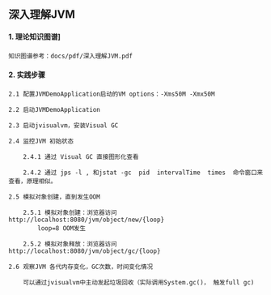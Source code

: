 ## 深入理解JVM

#### 1. 理论知识图谱]

    知识图谱参考：docs/pdf/深入理解JVM.pdf
    
#### 2. 实践步骤

    2.1 配置JVMDemoApplication启动的VM options：-Xms50M -Xmx50M
    
    2.2 启动JVMDemoApplication
    
    2.3 启动jvisualvm，安装Visual GC 
    
    2.4 监控JVM 初始状态
    
        2.4.1 通过 Visual GC 直接图形化查看
        
        2.4.2 通过 jps -l , 和jstat -gc  pid  intervalTime  times  命令窗口来查看，原理相似。

    2.5 模拟对象创建，直到发生OOM
     
        2.5.1 模拟对象创建：浏览器访问 http://localhost:8080/jvm/object/new/{loop}
            loop=8 OOM发生
        
        2.5.2 模拟对象释放：浏览器访问 http://localhost:8080/jvm/object/gc/{loop}
        
    2.6 观察JVM 各代内存变化，GC次数，时间变化情况
        
        可以通过jvisualvm中主动发起垃圾回收（实际调用System.gc()， 触发full gc)
